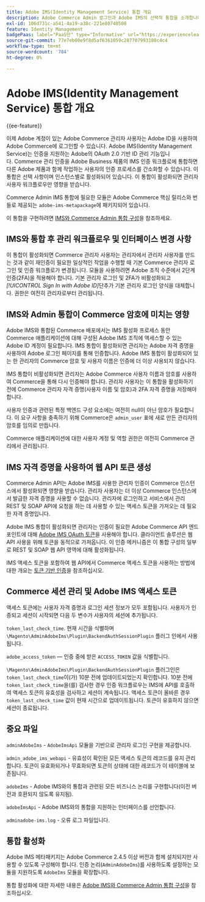 ```yaml
---
title: Adobe IMS(Identity Management Service) 통합 개요
description: Adobe Commerce Admin 로그인과 Adobe IMS의 선택적 통합을 소개합니다.
exl-id: 106d731c-a541-4a19-a38c-221e80740508
feature: Identity Management
badgePaas: label="PaaS만" type="Informative" url="https://experienceleague.adobe.com/en/docs/commerce/user-guides/product-solutions" tooltip="Adobe Commerce 온 클라우드 프로젝트(Adobe 관리 PaaS 인프라) 및 온프레미스 프로젝트에만 적용됩니다."
source-git-commit: 77e7eb00e9f8d5af6361059c287707993180c4c4
workflow-type: tm+mt
source-wordcount: '784'
ht-degree: 0%

---
```


# Adobe IMS(Identity Management Service) 통합 개요

{{ee-feature}}

이제 Adobe 계정이 있는 Adobe Commerce 관리자 사용자는 Adobe ID을 사용하여 Adobe Commerce에 로그인할 수 있습니다. Adobe IMS(Identity Management Service)는 인증을 지원하는 Adobe의 OAuth 2.0 기반 ID 관리 기능입니다. Commerce 관리 인증을 Adobe Business 제품의 IMS 인증 워크플로에 통합하면 다른 Adobe 제품과 함께 작업하는 사용자의 인증 프로세스를 간소화할 수 있습니다. 이 통합은 선택 사항이며 인스턴스별로 활성화되어 있습니다. 이 통합이 활성화되면 관리자 사용자 워크플로우만 영향을 받습니다. 

Commerce Admin IMS 통합에 필요한 모듈은 Adobe Commerce 핵심 릴리스와 번들로 제공되는 `adobe-ims-metapackage`에 패키지되어 있습니다.

이 통합을 구현하려면 [IMS와 Commerce Admin 통합 구성](./adobe-ims-config.md)을 참조하세요.

## IMS와 통합 후 관리 워크플로우 및 인터페이스 변경 사항

이 통합이 활성화되면 Commerce 관리자 사용자는 관리자에서 관리자 사용자를 만드는 것과 같이 재인증이 필요한 일상적인 작업을 수행할 때 기본 Commerce 관리자 로그인 및 인증 워크플로가 변경됩니다. 모듈을 사용하려면 Adobe 조직 수준에서 2단계 인증(2FA)을 적용해야 합니다. 기본 관리자 로그인 및 2FA가 비활성화되고 _[!UICONTROL Sign In with Adobe ID]_&#x200B;단추가 기본 관리자 로그인 양식을 대체합니다. 권한은 여전히 관리자로부터 관리됩니다.

## IMS와 Admin 통합이 Commerce 암호에 미치는 영향

Adobe IMS와 통합된 Commerce 배포에서는 IMS 활성화 프로세스 동안 Commerce 애플리케이션에 대해 구성된 Adobe IMS 조직에 액세스할 수 있는 Adobe ID 계정이 필요합니다.  IMS 통합이 활성화되면 관리자는 Adobe 자격 증명을 사용하여 Adobe 로그인 페이지를 통해 인증합니다. Adobe IMS 통합이 활성화되어 있는 한 관리자의 Commerce 암호 및 사용자 이름은 인증에 더 이상 사용되지 않습니다.

IMS 통합이 비활성화되면 관리자는 Adobe Commerce 사용자 이름과 암호를 사용하여 Commerce을 통해 다시 인증해야 합니다. 관리자 사용자는 이 통합을 활성화하기 전에 Commerce 관리자 자격 증명(사용자 이름 및 암호)과 2FA 자격 증명을 저장해야 합니다.

사용자 인증과 관련된 특정 백엔드 구성 요소에는 여전히 null이 아닌 암호가 필요합니다. 이 요구 사항을 충족하기 위해 Commerce은 `admin_user` 표에 새로 만든 관리자의 암호를 임의로 만듭니다.

Commerce 애플리케이션에 대한 사용자 계정 및 역할 권한은 여전히 Commerce 관리에서 관리됩니다.


## IMS 자격 증명을 사용하여 웹 API 토큰 생성

Commerce Admin API는 Adobe IMS를 사용한 관리자 인증이 Commerce 인스턴스에서 활성화되면 영향을 받습니다. 관리자 사용자는 더 이상 Commerce 인스턴스에서 발급한 자격 증명을 사용할 수 없습니다. 관리자에 로그인하고 서비스에서 관리 REST 및 SOAP API에 요청을 하는 데 사용할 수 있는 액세스 토큰을 가져오는 데 필요한 자격 증명입니다.

Adobe IMS 통합이 활성화되면 관리자는 인증이 필요한 Adobe Commerce API 엔드포인트에 대해 [Adobe IMS OAuth 토큰](https://developer.adobe.com/developer-console/docs/guides/authentication/OAuthIntegration/)을 사용해야 합니다. 클라이언트 솔루션은 웹 API 사용을 위해 토큰을 동적으로 가져옵니다. 이 인증 메커니즘은 이 통합 구성의 일부로 REST 및 SOAP 웹 API 영역에 대해 활성화됩니다.

IMS 액세스 토큰을 포함하여 웹 API에서 Commerce 액세스 토큰을 사용하는 방법에 대한 개요는 [토큰 기반 인증](https://developer.adobe.com/commerce/webapi/get-started/authentication/gs-authentication-token/)을 참조하십시오.

## Commerce 세션 관리 및 Adobe IMS 액세스 토큰

액세스 토큰에는 사용자 자격 증명과 로그인 세션 정보가 모두 포함됩니다. 사용자가 인증되고 세션이 시작되면 다음 두 변수가 사용자의 세션에 추가됩니다.

`token_last_check_time`. 현재 시간을 식별하며 `\Magento\AdminAdobeIms\Plugin\BackendAuthSessionPlugin` 플러그 인에서 사용됩니다.

`adobe_access_token` — 인증 중에 받은 `ACCESS_TOKEN` 값을 식별합니다.

`\Magento\AdminAdobeIms\Plugin\BackendAuthSessionPlugin` 플러그인은 `token_last_check_time`이(가) 10분 전에 업데이트되었는지 확인합니다. 10분 전에 `token_last_check_time`을(를) 검사한 경우 인증 워크플로우는 IMS에 API를 호출하여 액세스 토큰의 유효성을 검사하고 세션이 계속됩니다. 액세스 토큰이 올바른 경우 `token_last_check_time` 값이 현재 시간으로 업데이트됩니다. 토큰이 유효하지 않으면 세션이 종료됩니다.

## 중요 파일

`adminAdobeIms` - `AdobeImsApi` 모듈을 기반으로 관리자 로그인 구현을 제공합니다.

`admin_adobe_ims_webapi` - 유효성이 확인된 모든 액세스 토큰의 레코드를 유지 관리합니다. 토큰이 유효화되거나 무효화되면 토큰의 상태에 대한 레코드가 이 테이블에 보존됩니다.

`adobeIms` - Adobe IMS와의 통합과 관련된 모든 비즈니스 논리를 구현합니다(이전 버전과 호환되지 않도록 유지됨).

`adobeImsApi` - Adobe IMS와의 통합을 지원하는 인터페이스를 선언합니다.

`adminadobe-ims.log` - 오류 로그 파일입니다.

## 통합 활성화

Adobe IMS 메타패키지는 Adobe Commerce 2.4.5 이상 버전과 함께 설치되지만 사용할 수 있도록 구성해야 합니다. 인증 논리(`AdminAdobeIms`)를 사용하도록 설정하는 모듈을 지원하도록 `AdobeIms` 모듈을 확장합니다.

통합 활성화에 대한 자세한 내용은 [Adobe IMS와 Commerce Admin 통합 구성](./adobe-ims-config.md)을 참조하십시오.
